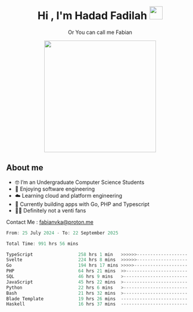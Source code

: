 <h1 align="center">Hi , I'm Hadad Fadilah  <img src="https://media.giphy.com/media/hvRJCLFzcasrR4ia7z/giphy.gif" width="35" ></h1>
<p align="center"><span>Or You can call me <span style="font: bold">Fabian</span></p>
<p align="center">
<img src="https://media.tenor.com/78dNivDemDAAAAAi/speech-bubble-venti.gif" width="300"/>    
</p>

##  About me
- 🤓 I’m an Undergraduate Computer Science Students
- 🍰 Enjoying software engineering
- ☁️ Learning cloud and platform engineering
- 🧰 Currently building apps with Go, PHP and Typescript 
- 🏃‍♂️ Definitely not a venti fans

Contact Me : fabianvka@proton.me

<!--START_SECTION:waka-->

```go
From: 25 July 2024 - To: 22 September 2025

Total Time: 991 hrs 56 mins

TypeScript                 258 hrs 1 min   >>>>>>-------------------   25.81 %
Svelte                     224 hrs 8 mins  >>>>>>-------------------   22.42 %
Go                         194 hrs 17 mins >>>>>--------------------   19.44 %
PHP                        64 hrs 21 mins  >>-----------------------   06.44 %
SQL                        46 hrs 9 mins   >------------------------   04.62 %
JavaScript                 45 hrs 22 mins  >------------------------   04.54 %
Python                     22 hrs 6 mins   >------------------------   02.21 %
Bash                       21 hrs 32 mins  >------------------------   02.16 %
Blade Template             19 hrs 26 mins  -------------------------   01.94 %
Haskell                    16 hrs 37 mins  -------------------------   01.66 %
```

<!--END_SECTION:waka-->




<!--
**Fadil-Tao/Fadil-Tao** is a ✨ _special_ ✨ repository because its `README.md` (this file) appears on your GitHub profile.


